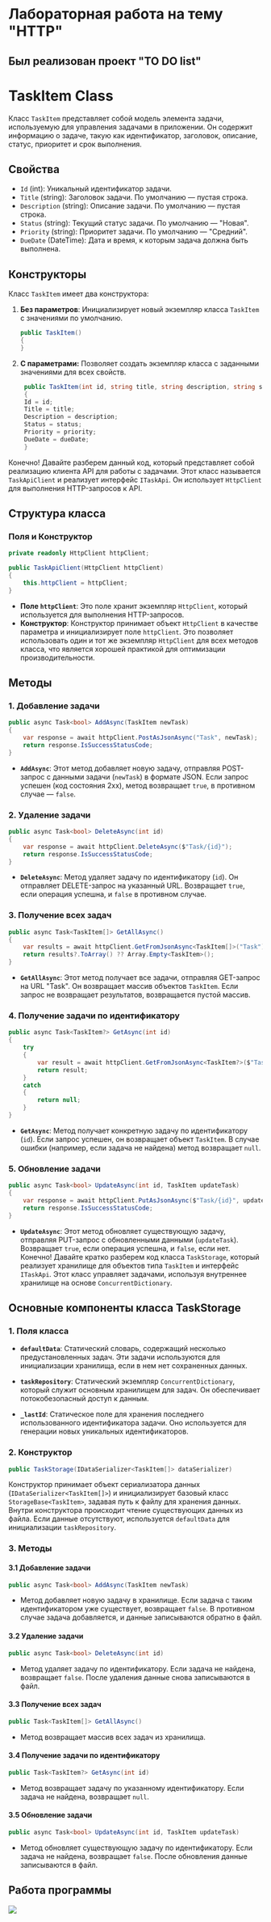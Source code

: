 # Лабораторная работа на тему "HTTP"

## Был реализован проект "TO DO list"

# TaskItem Class

Класс `TaskItem` представляет собой модель элемента задачи, используемую для управления задачами в приложении. Он содержит информацию о задаче, такую как идентификатор, заголовок, описание, статус, приоритет и срок выполнения.

## Свойства

- `Id` (int): Уникальный идентификатор задачи.
- `Title` (string): Заголовок задачи. По умолчанию — пустая строка.
- `Description` (string): Описание задачи. По умолчанию — пустая строка.
- `Status` (string): Текущий статус задачи. По умолчанию — "Новая".
- `Priority` (string): Приоритет задачи. По умолчанию — "Средний".
- `DueDate` (DateTime): Дата и время, к которым задача должна быть выполнена.

## Конструкторы

Класс `TaskItem` имеет два конструктора:

1. **Без параметров**: Инициализирует новый экземпляр класса `TaskItem` с значениями по умолчанию.
   
   ```csharp
   public TaskItem()
   {
   }
   ```
2. **С параметрами:** Позволяет создать экземпляр класса с заданными значениями для всех свойств.
   ```csharp
    public TaskItem(int id, string title, string description, string status, string priority, DateTime dueDate)
    {
    Id = id;
    Title = title;
    Description = description;
    Status = status;
    Priority = priority;
    DueDate = dueDate;
    }
   ```

 Конечно! Давайте разберем данный код, который представляет собой реализацию клиента API для работы с задачами. Этот класс называется `TaskApiClient` и реализует интерфейс `ITaskApi`. Он использует `HttpClient` для выполнения HTTP-запросов к API.

## Структура класса

### Поля и Конструктор

```csharp
private readonly HttpClient httpClient;

public TaskApiClient(HttpClient httpClient)
{
    this.httpClient = httpClient;
}
```

- **Поле `httpClient`**: Это поле хранит экземпляр `HttpClient`, который используется для выполнения HTTP-запросов.
- **Конструктор**: Конструктор принимает объект `HttpClient` в качестве параметра и инициализирует поле `httpClient`. Это позволяет использовать один и тот же экземпляр `HttpClient` для всех методов класса, что является хорошей практикой для оптимизации производительности.

## Методы

### 1. Добавление задачи

```csharp
public async Task<bool> AddAsync(TaskItem newTask)
{
    var response = await httpClient.PostAsJsonAsync("Task", newTask);
    return response.IsSuccessStatusCode;
}
```

- **`AddAsync`**: Этот метод добавляет новую задачу, отправляя POST-запрос с данными задачи (`newTask`) в формате JSON. Если запрос успешен (код состояния 2xx), метод возвращает `true`, в противном случае — `false`.

### 2. Удаление задачи

```csharp
public async Task<bool> DeleteAsync(int id)
{
    var response = await httpClient.DeleteAsync($"Task/{id}");
    return response.IsSuccessStatusCode;
}
```

- **`DeleteAsync`**: Метод удаляет задачу по идентификатору (`id`). Он отправляет DELETE-запрос на указанный URL. Возвращает `true`, если операция успешна, и `false` в противном случае.

### 3. Получение всех задач

```csharp
public async Task<TaskItem[]> GetAllAsync()
{
    var results = await httpClient.GetFromJsonAsync<TaskItem[]>("Task");
    return results?.ToArray() ?? Array.Empty<TaskItem>();
}
```

- **`GetAllAsync`**: Этот метод получает все задачи, отправляя GET-запрос на URL "Task". Он возвращает массив объектов `TaskItem`. Если запрос не возвращает результатов, возвращается пустой массив.

### 4. Получение задачи по идентификатору

```csharp
public async Task<TaskItem?> GetAsync(int id)
{
    try
    {
        var result = await httpClient.GetFromJsonAsync<TaskItem?>($"Task/{id}");
        return result;
    }
    catch
    {
        return null;
    }
}
```

- **`GetAsync`**: Метод получает конкретную задачу по идентификатору (`id`). Если запрос успешен, он возвращает объект `TaskItem`. В случае ошибки (например, если задача не найдена) метод возвращает `null`.

### 5. Обновление задачи

```csharp
public async Task<bool> UpdateAsync(int id, TaskItem updateTask)
{
    var response = await httpClient.PutAsJsonAsync($"Task/{id}", updateTask);
    return response.IsSuccessStatusCode;
}
```

- **`UpdateAsync`**: Этот метод обновляет существующую задачу, отправляя PUT-запрос с обновленными данными (`updateTask`). Возвращает `true`, если операция успешна, и `false`, если нет.
Конечно! Давайте кратко разберем код класса `TaskStorage`, который реализует хранилище для объектов типа `TaskItem` и интерфейс `ITaskApi`. Этот класс управляет задачами, используя внутреннее хранилище на основе `ConcurrentDictionary`.

## Основные компоненты класса TaskStorage

### 1. Поля класса

- **`defaultData`**: Статический словарь, содержащий несколько предустановленных задач. Эти задачи используются для инициализации хранилища, если в нем нет сохраненных данных.
  
- **`taskRepository`**: Статический экземпляр `ConcurrentDictionary`, который служит основным хранилищем для задач. Он обеспечивает потокобезопасный доступ к данным.

- **`_lastId`**: Статическое поле для хранения последнего использованного идентификатора задачи. Оно используется для генерации новых уникальных идентификаторов.

### 2. Конструктор

```csharp
public TaskStorage(IDataSerializer<TaskItem[]> dataSerializer)
```

Конструктор принимает объект сериализатора данных (`IDataSerializer<TaskItem[]>`) и инициализирует базовый класс `StorageBase<TaskItem>`, задавая путь к файлу для хранения данных. Внутри конструктора происходит чтение существующих данных из файла. Если данные отсутствуют, используется `defaultData` для инициализации `taskRepository`.

### 3. Методы

#### 3.1 Добавление задачи

```csharp
public async Task<bool> AddAsync(TaskItem newTask)
```

- Метод добавляет новую задачу в хранилище. Если задача с таким идентификатором уже существует, возвращает `false`. В противном случае задача добавляется, и данные записываются обратно в файл.

#### 3.2 Удаление задачи

```csharp
public async Task<bool> DeleteAsync(int id)
```

- Метод удаляет задачу по идентификатору. Если задача не найдена, возвращает `false`. После удаления данные снова записываются в файл.

#### 3.3 Получение всех задач

```csharp
public Task<TaskItem[]> GetAllAsync()
```

- Метод возвращает массив всех задач из хранилища.

#### 3.4 Получение задачи по идентификатору

```csharp
public Task<TaskItem?> GetAsync(int id)
```

- Метод возвращает задачу по указанному идентификатору. Если задача не найдена, возвращает `null`.

#### 3.5 Обновление задачи

```csharp
public async Task<bool> UpdateAsync(int id, TaskItem updateTask)
```

- Метод обновляет существующую задачу по идентификатору. Если задача не найдена, возвращает `false`. После обновления данные записываются в файл.

## Работа программы
![](https://github.com/e90rt/HttpDonate/blob/master/comand.png)

